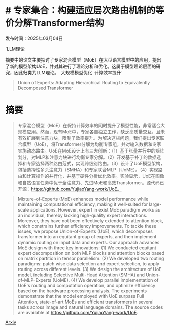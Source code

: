 # # 专家集合：构建适应层次路由机制的等价分解Transformer结构

发布时间：2025年03月04日

`LLM理论

摘要中的论文主要探讨了专家混合模型（MoE）在大型语言模型中的应用，提出了新的模型架构UoE，并对其进行了理论分析和优化。这属于模型理论层面的研究，因此归类为LLM理论。` `大规模模型优化` `计算效率提升`

> Union of Experts: Adapting Hierarchical Routing to Equivalently Decomposed Transformer

# 摘要

> 专家混合模型（MoE）在保持计算效率的同时提升了模型性能，非常适合大规模应用。然而，现有MoE中，专家各自独立工作，缺乏高质量交互，且未有效扩展到注意力块，限制了效率提升。为解决这些问题，我们提出专家联合模型（UoE），将Transformer分解为均衡专家组，并对输入数据和专家实施动态路由。UoE在MoE设计上有三大创新：（1）基于张量并行中的矩阵划分，对MLP和注意力块进行均衡专家分解。（2）开发基于补丁的数据选择和专家选择两种路由范式，实现跨级别路由。（3）设计了UoE模型架构，包括选择性多头注意力（SMHA）和专家联合MLP（UoME）。（4）实现路由和计算操作的并行化，并基于硬件分析优化效率。实验显示，UoE在图像和自然语言任务中优于全注意力、先进MoE和高效Transformer。源代码已开源：https://github.com/YujiaoYang-work/UoE。

> Mixture-of-Experts (MoE) enhances model performance while maintaining computational efficiency, making it well-suited for large-scale applications. However, expert in exist MoE paradigm works as an individual, thereby lacking high-quality expert interactions. Moreover, they have not been effectively extended to attention block, which constrains further efficiency improvements. To tackle these issues, we propose Union-of-Experts (UoE), which decomposes transformer into an equitant group of experts, and then implement dynamic routing on input data and experts. Our approach advances MoE design with three key innovations: (1) We conducted equitant expert decomposition on both MLP blocks and attention blocks based on matrix partition in tensor parallelism. (2) We developed two routing paradigms: patch wise data selection and expert selection, to apply routing across different levels. (3) We design the architecture of UoE model, including Selective Multi-Head Attention (SMHA) and Union-of-MLP-Experts (UoME). (4) We develop parallel implementation of UoE's routing and computation operation, and optimize efficiency based on the hardware processing analysis. The experiments demonstrate that the model employed with UoE surpass Full Attention, state-of-art MoEs and efficient transformers in several tasks across image and natural language domains. The source codes are available at https://github.com/YujiaoYang-work/UoE.

[Arxiv](https://arxiv.org/abs/2503.02495)